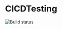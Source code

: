 # CICDTesting
[![Build status](https://build.appcenter.ms/v0.1/apps/5a46fdd4-a62f-4bf3-8308-120222985421/branches/dev/badge)](https://appcenter.ms)
